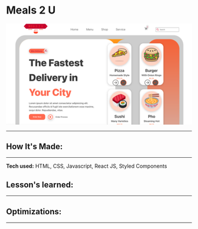 # Meals 2 U

<!-- I had discovered CSS grid and wanted to work on a bigger project based on it. So now we have Luxur, a website for those who those who prefer a premium ride -->

<!-- **Link to project: [Live-demo]https://jscorz-luxur.netlify.app** -->

<!-- <img src="/images/MOL-screenshot.png">
![alt text](https://github.com/Jscorz/MethodOfLociSim/blob/MOL-screenshot.png?raw=true) -->

![meals2u](src/assets/meals2u1.png)

<!-- ![meals2u2](/img/meals2u2.png)

![meals2u3](/img/meals2u3.png)

![meals2u4](/img/meals2u4.png)

![meals2u5](/img/meals2u5.png)

![meals2u6](/img/meals2u7.png) -->

---

## **How It's Made:**

---

**Tech used:** HTML, CSS, Javascript, React JS, Styled Components

<!-- I began building out the markup of the page making the design elements similar to other websites I enjoyed the design of. I decided how many sections of the site I would need and laid out a starter template for the grid container and applied it so. Then i started building out more grid layouts within each section starting with the header. I used various svg's for the icons and images from free-hosting sites. I used grid to rest another image across an already-existing image as it's made easier with CSS grid. I will add some Javascript functionality to the website at a later date. -->

## **Lesson's learned:**

---

<!-- The main takeaway I had for this project was definitely layout-based. I got much more comfortable with the way that CSS grid and its properties work. I also learned to layover an image over an image without having to use absolute positioning. -->

## **Optimizations:**

---

<!-- Not much has been optimized past getting the layout extremely responsive. I will add Javascript functionality to it later. -->
